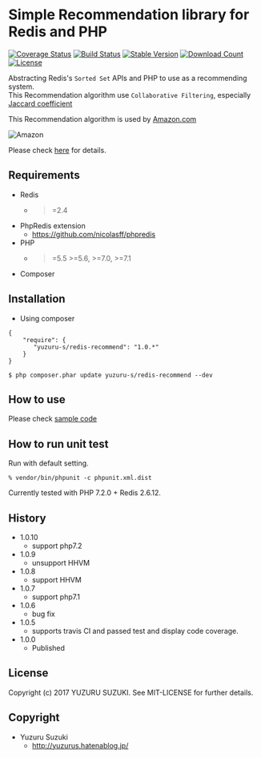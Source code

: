 Simple Recommendation library for Redis and PHP
=============================

[![Coverage Status](https://coveralls.io/repos/github/YuzuruS/redis-recommend/badge.svg?branch=master)](https://coveralls.io/github/YuzuruS/redis-recommend?branch=master)
[![Build Status](https://travis-ci.org/YuzuruS/redis-recommend.png?branch=master)](https://travis-ci.org/YuzuruS/redis-recommend)
[![Stable Version](https://poser.pugx.org/yuzuru-s/redis-recommend/v/stable)](https://packagist.org/packages/yuzuru-s/redis-recommend)
[![Download Count](https://poser.pugx.org/yuzuru-s/redis-recommend/downloads.png)](https://packagist.org/packages/yuzuru-s/redis-recommend)
[![License](https://poser.pugx.org/yuzuru-s/redis-recommend/license)](https://packagist.org/packages/yuzuru-s/redis-recommend)

Abstracting Redis's `Sorted Set` APIs and PHP to use as a recommending system.  
This Recommendation algorithm use `Collaborative Filtering`, especially [Jaccard coefficient](https://en.wikipedia.org/wiki/Jaccard_index)

This Recommendation algorithm is used by [Amazon.com](https://www.amazon.com/)

![Amazon](https://cloud.githubusercontent.com/assets/1485195/17956534/72ca4d3a-6ac5-11e6-985e-9074251b5f35.jpg)


Please check [here](http://qiita.com/yudsuzuk/items/6de4650cb6d50236533e) for details.

Requirements
-----------------------------
- Redis
  - >=2.4
- PhpRedis extension
  - https://github.com/nicolasff/phpredis
- PHP
  - >=5.5 >=5.6, >=7.0, >=7.1
- Composer



Installation
----------------------------

* Using composer

```
{
    "require": {
       "yuzuru-s/redis-recommend": "1.0.*"
    }
}
```

```
$ php composer.phar update yuzuru-s/redis-recommend --dev
```

How to use
----------------------------
Please check [sample code](https://github.com/YuzuruS/redis-recommend/blob/master/sample/usecase.php)


How to run unit test
----------------------------

Run with default setting.
```
% vendor/bin/phpunit -c phpunit.xml.dist
```

Currently tested with PHP 7.2.0 + Redis 2.6.12.


History
----------------------------
- 1.0.10
  - support php7.2
- 1.0.9
  - unsupport HHVM
- 1.0.8
  - support HHVM
- 1.0.7
  - support php7.1
- 1.0.6
  - bug fix
- 1.0.5
  - supports travis CI and passed test and display code coverage.
- 1.0.0
  - Published



License
----------------------------
Copyright (c) 2017 YUZURU SUZUKI. See MIT-LICENSE for further details.

Copyright
-----------------------------
- Yuzuru Suzuki
  - http://yuzurus.hatenablog.jp/
